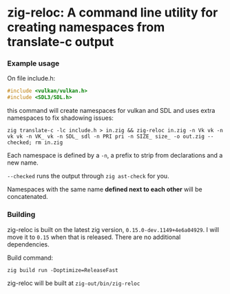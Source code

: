 # zig-reloc: A command line utility for creating namespaces from translate-c output

### Example usage
On file include.h:
```c
#include <vulkan/vulkan.h>
#include <SDL3/SDL.h>
```
this command will create namespaces for vulkan and SDL and uses extra namespaces to fix shadowing issues:

`zig translate-c -lc include.h > in.zig && zig-reloc in.zig -n Vk vk -n vk vk -n VK_ vk -n SDL_ sdl -n PRI pri -n SIZE_ size_ -o out.zig --checked; rm in.zig`

Each namespace is defined by a `-n`, a prefix to strip from declarations and a new name.

`--checked` runs the output through `zig ast-check` for you.

Namespaces with the same name **defined next to each other** will be concatenated.

### Building

zig-reloc is built on the latest zig version, `0.15.0-dev.1149+4e6a04929`. I will move it to `0.15` when that is released. There are no additional dependencies.

Build command:

`zig build run -Doptimize=ReleaseFast`

zig-reloc will be built at `zig-out/bin/zig-reloc`
